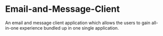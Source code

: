# Email-and-Message-Client
An email and message client application which allows the users to gain all-in-one experience bundled up in one single application.
